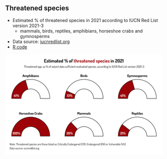 ## Threatened species

* Estimated % of threatened species in 2021 according to IUCN Red List version 2021-3
  * mammals, birds, reptiles, amphibians, horseshoe crabs and gymnosperms 
* Data source: [iucnredlist.org](https://www.iucnredlist.org/)
* [R code](https://github.com/leeolney3/Tables/blob/main/2022/threatened_species/threatened_species.R)

<p align="center"><img src="https://github.com/leeolney3/Tables/blob/main/2022/threatened_species/threatened_species.png"></p>
